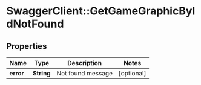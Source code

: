 # SwaggerClient::GetGameGraphicByIdNotFound

## Properties
Name | Type | Description | Notes
------------ | ------------- | ------------- | -------------
**error** | **String** | Not found message | [optional] 


